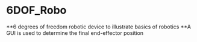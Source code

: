 # 6DOF_Robo
**6 degrees of freedom robotic device to illustrate basics of robotics
**A GUI is used to determine the final end-effector position
